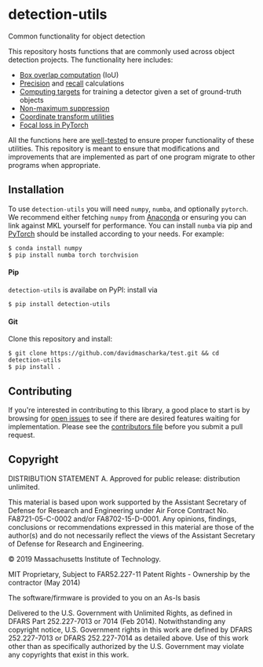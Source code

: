 # detection-utils
Common functionality for object detection

This repository hosts functions that are commonly used across object detection projects. The
functionality here includes:

- [Box overlap computation](src/detection_utils/boxes.py#L29) (IoU)
- [Precision](src/detection_utils/metrics.py#L27) and [recall](src/detection_utils/metrics.py#L93) calculations
- [Computing targets](src/detection_utils/boxes.py#L82) for training a detector given a set of ground-truth objects
- [Non-maximum suppression](src/detection_utils/boxes.py#L170)
- [Coordinate transform utilities](src/detection_utils/boxes.py#L241)
- [Focal loss in PyTorch](src/detection_utils/pytorch.py#L26)

All the functions here are
[well-tested](tests) to ensure proper
functionality of these utilities. This repository is meant to ensure that modifications and improvements that are
implemented as part of one program migrate to other programs when appropriate.

## Installation

To use `detection-utils` you will need `numpy`, `numba`, and optionally `pytorch`. We recommend either fetching `numpy`
from [Anaconda](https://www.anaconda.com/distribution/) or ensuring you can link against MKL yourself for
performance. You can install `numba` via pip and [PyTorch](https://pytorch.org/get-started/locally/) should be installed
according to your needs. For example:

``` shell
$ conda install numpy
$ pip install numba torch torchvision
```

#### Pip

`detection-utils` is availabe on PyPI: install via

``` shell
$ pip install detection-utils
```

#### Git
Clone this repository and install:

``` shell
$ git clone https://github.com/davidmascharka/test.git && cd detection-utils
$ pip install .
```
## Contributing
If you're interested in contributing to this library, a good place to start is by browsing for [open
issues](https://github.com/davidmascharka/detection-utils/issues) to see if there are
desired features waiting for implementation. Please see the [contributors file](CONTRIBUTING.md) before you submit a
pull request.

## Copyright
DISTRIBUTION STATEMENT A. Approved for public release: distribution unlimited.

This material is based upon work supported by the Assistant Secretary of Defense for Research and Engineering under Air
Force Contract No. FA8721-05-C-0002 and/or FA8702-15-D-0001. Any opinions, findings, conclusions or recommendations
expressed in this material are those of the author(s) and do not necessarily reflect the views of the Assistant
Secretary of Defense for Research and Engineering.

© 2019 Massachusetts Institute of Technology.

MIT Proprietary, Subject to FAR52.227-11 Patent Rights - Ownership by the contractor (May 2014)

The software/firmware is provided to you on an As-Is basis

Delivered to the U.S. Government with Unlimited Rights, as defined in DFARS Part 252.227-7013 or 7014 (Feb
2014). Notwithstanding any copyright notice, U.S. Government rights in this work are defined by DFARS 252.227-7013 or
DFARS 252.227-7014 as detailed above. Use of this work other than as specifically authorized by the U.S. Government may
violate any copyrights that exist in this work.
